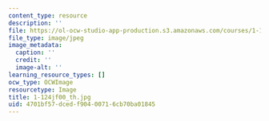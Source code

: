 ```yaml
---
content_type: resource
description: ''
file: https://ol-ocw-studio-app-production.s3.amazonaws.com/courses/1-124j-foundations-of-software-engineering-fall-2000/4701bf57dcedf90400716cb70ba01845_1-124jf00_th.jpg
file_type: image/jpeg
image_metadata:
  caption: ''
  credit: ''
  image-alt: ''
learning_resource_types: []
ocw_type: OCWImage
resourcetype: Image
title: 1-124jf00_th.jpg
uid: 4701bf57-dced-f904-0071-6cb70ba01845
---
```


